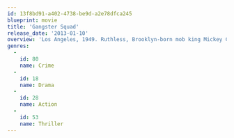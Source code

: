 ```yaml
---
id: 13f8bd91-a402-4738-be9d-a2e78dfca245
blueprint: movie
title: 'Gangster Squad'
release_date: '2013-01-10'
overview: 'Los Angeles, 1949. Ruthless, Brooklyn-born mob king Mickey Cohen runs the show in this town, reaping the ill-gotten gains from the drugs, the guns, the prostitutes and — if he has his way — every wire bet placed west of Chicago. And he does it all with the protection of not only his own paid goons, but also the police and the politicians who are under his control. It’s enough to intimidate even the bravest, street-hardened cop… except, perhaps, for the small, secret crew of LAPD outsiders led by Sgt. John O’Mara and Jerry Wooters who come together to try to tear Cohen’s world apart.'
genres:
  -
    id: 80
    name: Crime
  -
    id: 18
    name: Drama
  -
    id: 28
    name: Action
  -
    id: 53
    name: Thriller
---
```

